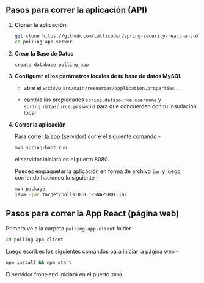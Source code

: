 

## Pasos para correr la aplicación (API)
1. **Clonar la aplicación**

	```bash
	git clone https://github.com/callicoder/spring-security-react-ant-design-polls-app.git
	cd polling-app-server
	```

2. **Crear la Base de Datos**

	```bash
	create database polling_app
	```

3. **Configurar el  los parámetros locales de tu base de datos MySQL**

	+ abre el archivo `src/main/resources/application.properties` .

	+ cambia las propiedades `spring.datasource.username` y `spring.datasource.password` para que concuerden con tu instalación local

4. **Correr la aplicación**

	Para correr la app (servidor) corre el siguiente comando -

	```bash
	mvn spring-boot:run
	```

	el servidor iniciará en el puerto 8080.

	Puedes empaquetar la aplicación en forma de archivo `jar` y luego corriendo haciendo lo siguiente -

	```bash
	mvn package
	java -jar target/polls-0.0.1-SNAPSHOT.jar
	```

## Pasos para correr la App React (página web)

Primero ve a la carpeta `polling-app-client` folder -

```bash
cd polling-app-client
```

Luego escribes los siguientes comandos para iniciar la página web  -

```bash
npm install && npm start
```

El servidor front-end iniciará en el puerto `3000`.
